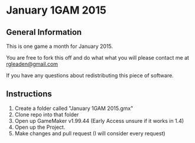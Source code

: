 # January 1GAM 2015
## General Information
This is one game a month for January 2015.

You are free to fork this off and do what what you will please contact me at rgleaden@gmail.com

If you have any questions about redistributing this piece of software.

## Instructions

1. Create a folder called "January 1GAM 2015.gmx"
2. Clone repo into that folder
3. Open up GameMaker v1.99.44 (Early Access unsure if it works in 1.4)
4. Open up the Project.
5. Make changes and pull request (I will consider every request)
